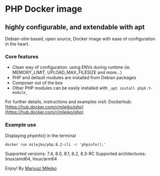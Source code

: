 PHP Docker image
================
highly configurable, and extendable with apt
--------------------------------------------
Debian-slim based, open source, Docker image with ease of configuration in the heart.

### Core features ###
* Clean way of configuration: using ENVs during runtime (ie. MEMORY_LIMIT, UPLOAD_MAX_FILESIZE and more...)
* PHP and default modules are installed from Debian packages
* Composer out of the box
* Other PHP modules can be easily installed with `_apt install phpX.Y-module_`

For further details, instructions and examples visit:
Dockerhub: [https://hub.docker.com/r/milejko/php](https://hub.docker.com/r/milejko/php)

### Example use ###
Displaying phpinfo() in the terminal
```
docker run milejko/php:8.2-cli -r 'phpinfo();'
```

Supported versions: 7.4, 8.0, 8.1, 8.2, 8.3-RC
Supported architectures: linux/amd64, linux/arm64

Enjoy! By [Mariusz Miłejko](https://github.com/milejko)
